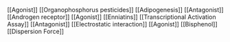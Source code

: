 [[Agonist]]
[[Organophosphorus pesticides]]
[[Adipogenesis]]
[[Antagonist]]
[[Androgen receptor]]
[[Agonist]]
[[Enniatins]]
[[Transcriptional Activation Assay]]
[[Antagonist]]
[[Electrostatic interaction]]
[[Agonist]]
[[Bisphenol]]
[[Dispersion Force]]
